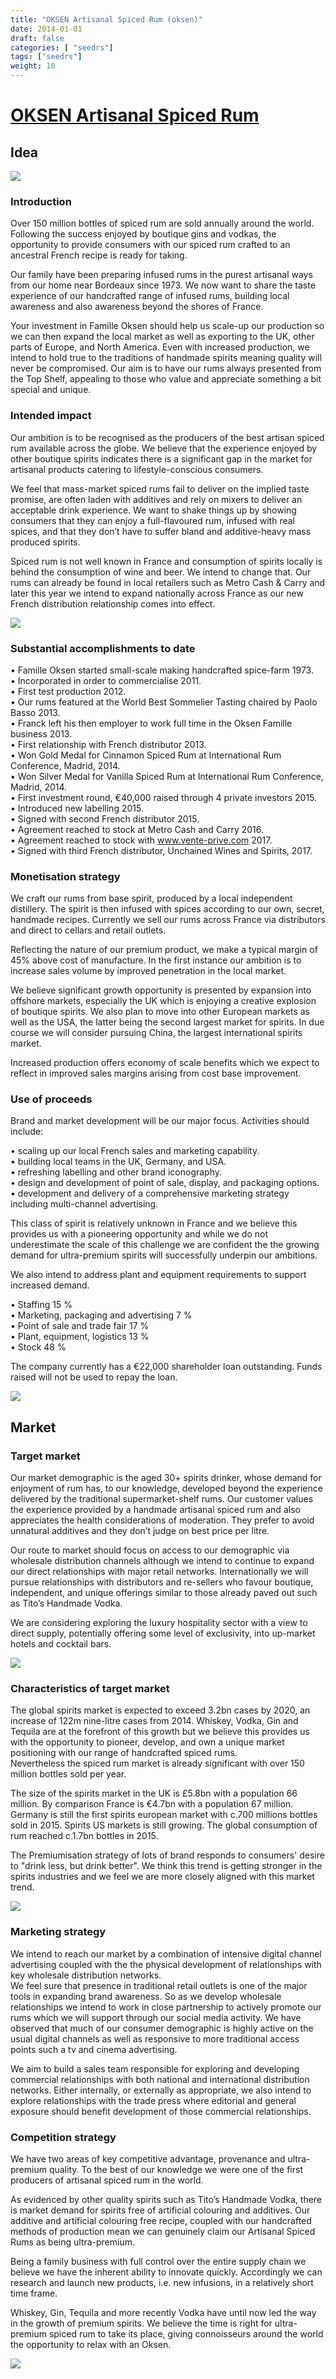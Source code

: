 ```yaml
---
title: "OKSEN Artisanal Spiced Rum (oksen)"
date: 2014-01-01
draft: false
categories: [ "seedrs"]
tags: ["seedrs"]
weight: 10
---
```


# [OKSEN Artisanal Spiced Rum](https://www.seedrs.com/oksen)

## Idea

![](/img/seedrs/uploads/startup/section_image/image/12969/g0ynnppfzvckeaivj8xdddih842chcb/Idea_Rewards__to_pin_to_top_of_Idea_section.png?rect=0%2C0%2C893%2C501&w=600&fit=clip&s=d06d81bd066113047db191b3a0322e34)

### Introduction

Over 150 million bottles of spiced rum are sold annually around the world. Following the success enjoyed by boutique gins and vodkas, the opportunity to provide consumers with our spiced rum crafted to an ancestral French recipe is ready for taking.

Our family have been preparing infused rums in the purest artisanal ways from our home near Bordeaux since 1973. We now want to share the taste experience of our handcrafted range of infused rums, building local awareness and also awareness beyond the shores of France.

Your investment in Famille Oksen should help us scale-up our production so we can then expand the local market as well as exporting to the UK, other parts of Europe, and North America. Even with increased production, we intend to hold true to the traditions of handmade spirits meaning quality will never be compromised. Our aim is to have our rums always presented from the Top Shelf, appealing to those who value and appreciate something a bit special and unique.

### Intended impact

Our ambition is to be recognised as the producers of the best artisan spiced rum available across the globe. We believe that the experience enjoyed by other boutique spirits indicates there is a significant gap in the market for artisanal products catering to lifestyle-conscious consumers.

We feel that mass-market spiced rums fail to deliver on the implied taste promise, are often laden with additives and rely on mixers to deliver an acceptable drink experience. We want to shake things up by showing consumers that they can enjoy a full-flavoured rum, infused with real spices, and that they don’t have to suffer bland and additive-heavy mass produced spirits.

Spiced rum is not well known in France and consumption of spirits locally is behind the consumption of wine and beer. We intend to change that. Our rums can already be found in local retailers such as Metro Cash &amp; Carry and later this year we intend to expand nationally across France as our new French distribution relationship comes into effect.

![](/img/seedrs/uploads/startup/section_image/image/12970/v3jvrueuj69ojp57xy9x4nu4npu44n/Idea_1.jpg?rect=-4%2C0%2C628%2C943&w=600&fit=clip&s=4da3086742350825a2bd075e04147e59)

### Substantial accomplishments to date

• Famille Oksen started small-scale making handcrafted spice-farm 1973. <br>• Incorporated in order to commercialise 2011. <br>• First test production 2012. <br>• Our rums featured at the World Best Sommelier Tasting chaired by Paolo Basso 2013. <br>• Franck left his then employer to work full time in the Oksen Famille business 2013. <br>• First relationship with French distributor 2013. <br>• Won Gold Medal for Cinnamon Spiced Rum at International Rum Conference, Madrid, 2014. <br>• Won Silver Medal for Vanilla Spiced Rum at International Rum Conference, Madrid, 2014. <br>• First investment round, €40,000 raised through 4 private investors 2015. <br>• Introduced new labelling 2015. <br>• Signed with second French distributor 2015. <br>• Agreement reached to stock at Metro Cash and Carry 2016. <br>• Agreement reached to stock with <a target="_blank" rel="nofollow" class="outside" href="http://www.vente-prive.com">www.vente-prive.com</a> 2017. <br>• Signed with third French distributor, Unchained Wines and Spirits, 2017.

### Monetisation strategy

We craft our rums from base spirit, produced by a local independent distillery. The spirit is then infused with spices according to our own, secret, handmade recipes. Currently we sell our rums across France via distributors and direct to cellars and retail outlets.

Reflecting the nature of our premium product, we make a typical margin of 45% above cost of manufacture. In the first instance our ambition is to increase sales volume by improved penetration in the local market.

We believe significant growth opportunity is presented by expansion into offshore markets, especially the UK which is enjoying a creative explosion of boutique spirits. We also plan to move into other European markets as well as the USA, the latter being the second largest market for spirits. In due course we will consider pursuing China, the largest international spirits market.

Increased production offers economy of scale benefits which we expect to reflect in improved sales margins arising from cost base improvement.

### Use of proceeds

Brand and market development will be our major focus. Activities should include:

• scaling up our local French sales and marketing capability. <br>• building local teams in the UK, Germany, and USA. <br>• refreshing labelling and other brand iconography. <br>• design and development of point of sale, display, and packaging options. <br>• development and delivery of a comprehensive marketing strategy including multi-channel advertising.

This class of spirit is relatively unknown in France and we believe this provides us with a pioneering opportunity and while we do not underestimate the scale of this challenge we are confident the the growing demand for ultra-premium spirits will successfully underpin our ambitions.

We also intend to address plant and equipment requirements to support increased demand.

• Staffing 15 % <br>• Marketing, packaging and advertising 7 % <br>• Point of sale and trade fair 17 % <br>• Plant, equipment, logistics 13 % <br>• Stock 48 %

The company currently has a €22,000 shareholder loan outstanding. Funds raised will not be used to repay the loan.

![](/img/seedrs/uploads/startup/section_image/image/12974/amf341ya46oiegxe4y9w38s48hoq3ib/Market_3.JPG?rect=0%2C0%2C4032%2C3024&w=600&fit=clip&s=093abad00ae046095a067e5be166846b)

## Market

### Target market

Our market demographic is the aged 30+ spirits drinker, whose demand for enjoyment of rum has, to our knowledge, developed beyond the experience delivered by the traditional supermarket-shelf rums. Our customer values the experience provided by a handmade artisanal spiced rum and also appreciates the health considerations of moderation. They prefer to avoid unnatural additives and they don’t judge on best price per litre.

Our route to market should focus on access to our demographic via wholesale distribution channels although we intend to continue to expand our direct relationships with major retail networks. Internationally we will pursue relationships with distributors and re-sellers who favour boutique, independent, and unique offerings similar to those already paved out such as Tito’s Handmade Vodka.

We are considering exploring the luxury hospitality sector with a view to direct supply, potentially offering some level of exclusivity, into up-market hotels and cocktail bars.

![](/img/seedrs/uploads/startup/section_image/image/12971/gox89yc9c9e9catcj9t13st6aiwjmlb/Market_1_.jpg?rect=0%2C0%2C2448%2C3263&w=600&fit=clip&s=6120120d37513f5068f269a2c8533d6d)

### Characteristics of target market

The global spirits market is expected to exceed 3.2bn cases by 2020, an increase of 122m nine-litre cases from 2014. Whiskey, Vodka, Gin and Tequila are at the forefront of this growth but we believe this provides us with the opportunity to pioneer, develop, and own a unique market positioning with our range of handcrafted spiced rums. <br>Nevertheless the spiced rum market is already significant with over 150 million bottles sold per year.

The size of the spirits market in the UK is £5.8bn with a population 66 million. By comparison France is €4.7bn with a population 67 million. Germany is still the first spirits european market with c.700 millions bottles sold in 2015. Spirits US markets is still growing. The global consumption of rum reached c.1.7bn bottles in 2015.

The Premiumisation strategy of lots of brand responds to consumers' desire to "drink less, but drink better". We think this trend is getting stronger in the spirits industries and we feel we are more closely aligned with this market trend.

![](/img/seedrs/uploads/startup/section_image/image/12972/21kqr1dxhoyp3an1aqi4sutv2yzeu5y/Market_2.jpg?rect=0%2C0%2C1500%2C1000&w=600&fit=clip&s=eef799d12d7145ca389744dc5bda6d00)

### Marketing strategy

We intend to reach our market by a combination of intensive digital channel advertising coupled with the the physical development of relationships with key wholesale distribution networks. <br>We feel sure that presence in traditional retail outlets is one of the major tools in expanding brand awareness. So as we develop wholesale relationships we intend to work in close partnership to actively promote our rums which we will support through our social media activity. We have observed that much of our consumer demographic is highly active on the usual digital channels as well as responsive to more traditional access points such a tv and cinema advertising.

We aim to build a sales team responsible for exploring and developing commercial relationships with both national and international distribution networks. Either internally, or externally as appropriate, we also intend to explore relationships with the trade press where editorial and general exposure should benefit development of those commercial relationships.

### Competition strategy

We have two areas of key competitive advantage, provenance and ultra-premium quality. To the best of our knowledge we were one of the first producers of artisanal spiced rum in the world.

As evidenced by other quality spirits such as Tito’s Handmade Vodka, there is market demand for spirits free of artificial colouring and additives. Our additive and artificial colouring free recipe, coupled with our handcrafted methods of production mean we can genuinely claim our Artisanal Spiced Rums as being ultra-premium.

Being a family business with full control over the entire supply chain we believe we have the inherent ability to innovate quickly. Accordingly we can research and launch new products, i.e. new infusions, in a relatively short time frame.

Whiskey, Gin, Tequila and more recently Vodka have until now led the way in the growth of premium spirits. We believe the time is right for ultra-premium spiced rum to take its place, giving connoisseurs around the world the opportunity to relax with an Oksen.

![](/img/seedrs/uploads/startup/section_image/image/12973/ej4x15qh9x4lzq29muynia0l2on7c3a/Market_3.JPG?rect=0%2C0%2C4032%2C3024&w=600&fit=clip&s=1e3493aa868bb33ec4bc2773597271c4)

